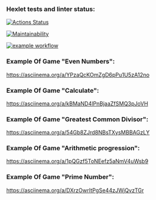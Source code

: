 ### Hexlet tests and linter status:

[![Actions Status](https://github.com/slavakokorin/frontend-project-lvl1/workflows/hexlet-check/badge.svg)](https://github.com/slavakokorin/frontend-project-lvl1/actions)

[![Maintainability](https://api.codeclimate.com/v1/badges/a99a88d28ad37a79dbf6/maintainability)](https://codeclimate.com/github/slavakokorin/frontend-project-lvl1)

[![example workflow](https://github.com/slavakokorin/frontend-project-lvl1/actions/workflows/main.yml/badge.svg)](https://github.com/slavakokorin/frontend-project-lvl1/actions/workflows/main.yml)

### Example Of Game "Even Numbers":

https://asciinema.org/a/YPzaQcKOmZgD6pPu1U5zA12no

### Example Of Game "Calculate":

https://asciinema.org/a/kBMaND4lPnBjaaZfSMQ3pJoVH

### Example Of Game "Greatest Common Divisor":

https://asciinema.org/a/54Gb8ZJrd8NBsTXysMBBAGzLY

### Example Of Game "Arithmetic progression":

https://asciinema.org/a/1pQGzf5ToNEefz5aNmV4uWsb9

### Example Of Game "Prime Number":

https://asciinema.org/a/DXrzOwrItPgSe44zJWjQvzTGr

